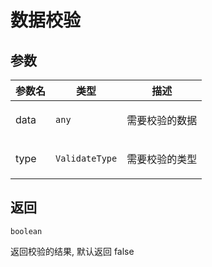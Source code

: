 # 数据校验

## 参数

| 参数名 | 类型                      | 描述                  |
| ------ | ------------------------- | --------------------- |
| data   | <code>any</code>          | <p>需要校验的数据</p> |
| type   | <code>ValidateType</code> | <p>需要校验的类型</p> |

## 返回

<code>boolean</code><p>返回校验的结果, 默认返回 false</p>
